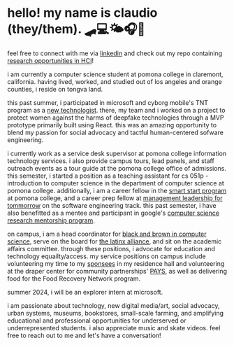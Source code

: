 # hello! my name is claudio (they/them). 🛹💻🌤🎧🌱

feel free to connect with me via [linkedin](https://www.linkedin.com/in/claudio-r-castillo/) and check out my repo containing [research opportunities in HCI](https://github.com/claudio-codebase/HCI_Research_Opps)!


i am currently a computer science student at pomona college in claremont, california. having lived, worked, and studied out of los angeles and orange counties, i reside on tongva land.

this past summer, i participated in microsoft and cyborg mobile's TNT program as a [new technologist](https://newtechnologists.com/). there, my team and i worked on a project to protect women against the harms of deepfake technologies through a MVP prototype primarily built using React. this was an amazing opportunity to blend my passion for social advocacy and tactful human-centered sofware engineering.

i currently work as a service desk supervisor at pomona college information technology services. i also provide campus tours, lead panels, and staff outreach events as a tour guide at the pomona college office of admissions. this semester, i started a position as a teaching assistant for cs 051p - introduction to computer science in the department of computer science at pomona college. additionally, i am a career fellow in the [smart start program](https://www.pomona.edu/administration/career-development/career-advising-resources/smart-start) at pomona college, and a career prep fellow at [management leadership for tommorrow](https://mlt.org/career-prep/) on the software engineering track. this past semester, i have also benefitted as a mentee and participant in google's [computer science research mentorship program](https://research.google/outreach/csrmp/).

on campus, i am a head coordinator for [black and brown in computer science](https://www.instagram.com/bbicspomona/), serve on the board for [the latinx alliance](https://www.instagram.com/pomonalxa/), and sit on the academic affairs committee. through these positions, i advocate for education and technology equailty/access. my service positions on campus include volunteering my time to my [sponsees](https://voices.pomona.edu/2014/03/anatomy-of-a-sponsor-group/) in my residence hall and volunteering at the draper center for community partnerships' [PAYS](https://www.pomona.edu/administration/draper-center/pays), as well as delivering food for the Food Recovery Network program. 

summer 2024, i will be an explorer intern at microsoft.

i am passionate about technology, new digital media/art, social advocacy, urban systems, museums, bookstores, small-scale farming, and amplifying educational and professional opportunities for underserved or underrepresented students. i also appreciate music and skate videos. feel free to reach out to me and let's have a conversation! 
